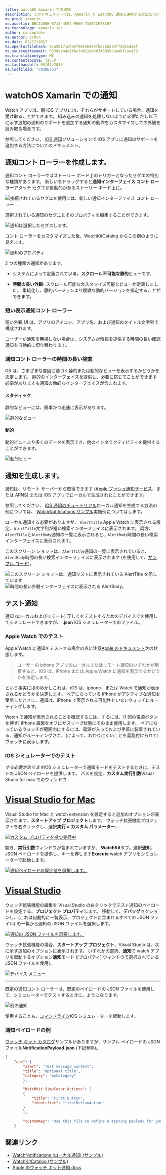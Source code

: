 ```yaml
---
title: watchOS Xamarin での通知
description: このドキュメントでは、Xamarin で watchOS 通知と連携する方法について説明します。 作成通知コント ローラー、通知の生成と通知のテストがについて説明します。
ms.prod: xamarin
ms.assetid: 0BC1306E-0713-4592-996E-7530CCF281E7
ms.technology: xamarin-ios
author: conceptdev
ms.author: crdun
ms.date: 03/17/2017
ms.openlocfilehash: 9ca50171e43ef98e5b4e5fbd7bd236f74d35da8f
ms.sourcegitcommit: 933de144d1fbe7d412e49b743839cae4bfcac439
ms.translationtype: MT
ms.contentlocale: ja-JP
ms.lasthandoff: 09/04/2019
ms.locfileid: "70286763"
---
```

# <a name="watchos-notifications-in-xamarin"></a>watchOS Xamarin での通知

Watch アプリは、親 iOS アプリには、それらがサポートしている場合、通知を受け取ることができます。 組み込みの通知を処理しないように*必要*ただし以下に示す追加の通知のサポートを追加する通知の動作をカスタマイズしての外観を読み取る場合です。

参照してください、 [iOS 通知](~/ios/platform/user-notifications/deprecated/index.md)ソリューションで iOS アプリに通知のサポートを追加する方法についてのドキュメント。

## <a name="creating-notification-controllers"></a>通知コント ローラーを作成します。

通知コント ローラーではストーリー ボード上のトリガーとなったセグエの特別な種類があります。 新しいをドラッグすると**通知インターフェイス コント ローラー**アタッチ セグエが自動的があるストーリー ボード上に。

![](notifications-images/notification-storyboard1.png "接続されているセグエを使用には、新しい通知インターフェイス コント ローラー")

選択されている通知のセグエとそのプロパティを編集することができます。

![](notifications-images/notification-storyboard2.png "通知は選択したセグエします。")

コント ローラーをカスタマイズした後、WatchKitCatalog からこの例のように見えます。

![](notifications-images/notifications-segue.png "通知のプロパティ")


2 つの種類の通知があります。

- システムによって定義されて**いる、スクロール不可能な静的**ビューです。

- **時間の長い外観**- スクロール可能なカスタマイズ可能なビューが定義しました。 単純化し、静的バージョンより複雑な動的バージョンを指定することができます。

### <a name="short-look-notification-controller"></a>短い表示通知コント ローラー

短い外観 UI は、アプリのアイコン、アプリ名、および通知のタイトル文字列で構成されます。

ユーザーが通知を無視しない場合は、システムが情報を提供する時間の長い確認通知を自動的に切り替わります。


### <a name="long-look-notification-controller"></a>通知コント ローラーの時間の長い検索

OS は、さまざまな要因に基づく静的または動的なビューを表示するかどうかを決定します。 静的のインターフェイスを提供し、必要に応じてことができます必要がありますも通知の動的なインターフェイスが含まれます。

#### <a name="static"></a>スタティック

静的なビューには、簡単かつ迅速に表示があります。

![](notifications-images/notification-static.png "静的なビュー")

#### <a name="dynamic"></a>動的

動的ビューより多くのデータを表示でき、他のインタラクティビティを提供することができます。

![](notifications-images/notification-dynamic.png "動的ビュー")


## <a name="generating-notifications"></a>通知を生成します。

通知は、リモート サーバーから取得できます ([Apple プッシュ通知サービス](https://developer.apple.com/library/ios/documentation/NetworkingInternet/Conceptual/RemoteNotificationsPG/Chapters/ApplePushService.html)、または APNS) または iOS アプリでローカルで生成されたことができます。

参照してください、 [iOS 通知のチュートリアル](~/ios/platform/user-notifications/deprecated/local-notifications-in-ios-walkthrough.md)ローカル通知を生成する方法の例については、 [WatchNotifications サンプル](https://docs.microsoft.com/samples/xamarin/ios-samples/watchkit-watchnotifications)実施例についてはします。

ローカル通知する必要がありますが、 `AlertTitle` Apple Watch に表示される設定、`AlertTitle`文字列が短い検索インターフェイスに表示されます。 両方、`AlertTitle`と`AlertBody`通知の一覧に表示されると、`AlertBody`時間の長い検索インターフェイスに表示されます。

このスクリーン ショットは、`AlertTitle`通知の一覧に表示されていると、`AlertBody`時間の長い検索インターフェイスに表示されます (を使用して、[サンプル コード](https://docs.microsoft.com/samples/xamarin/ios-samples/watchkit-watchnotifications))。

![](notifications-images/watch-notificationslist-sml.png "このスクリーン ショットは、通知リストに表示されている AlertTitle を示しています") ![](notifications-images/watch-notificationcontroller-sml.png "時間の長い外観インターフェイスに表示される AlertBody。")

## <a name="testing-notifications"></a>テスト通知

通知 (ローカルおよびリモート) 正しくをテストするためのデバイスでを使用してシミュレートできますが、 **.json** iOS シミュレーターでのファイル。

### <a name="testing-on-apple-watch"></a>Apple Watch でのテスト

Apple Watch に通知をテストする場合の点に注意[Apple のドキュメント](https://developer.apple.com/library/ios/documentation/General/Conceptual/WatchKitProgrammingGuide/BasicSupport.html)次の状態します。

> ユーザーの iphone アプリのローカルまたはリモート通知のいずれかが到着すると、iOS は、iPhone または Apple Watch に通知を表示するかどうかを決定します。

という事実にほのめかしこれは、iOS は、iphone、または Watch で通知が表示されるかどうかを決定します。 ペアになっている iPhone がアクティブな通知を受信したときに、通知は、iPhone で表示される可能性と*いない*ウォッチにルーティングします。

Watch で通知が表示されることを確認するには、するには、(1 回の電源ボタンを押す) iPhone 画面をオフにかスリープ状態にそのまま使用します。 ペアになっているウォッチが範囲内にするには、電源が入っておよび手首に装着されている、通知がルーティングされ、(によって、わかりにくいことを義務付けられて) ウォッチに表示します。

### <a name="testing-on-the-ios-simulator"></a>IOS シミュレーターでのテスト

*する必要があります*iOS シミュレーターで通知モードをテストするときに、テストの JSON ペイロードを提供します。 パスを設定、**カスタム実行引数**Visual Studio for mac でのウィンドウ

# <a name="visual-studio-for-mactabmacos"></a>[Visual Studio for Mac](#tab/macos)

Visual Studio for Mac と watch extension を設定すると追加のオプションが表示されます、**スタートアップ プロジェクト**します。
ウォッチ拡張機能プロジェクトを右クリックし、選択**実行 > カスタム パラメーター.** :

[![](notifications-images/runwith-customparams-sml.png "カスタム プロパティを持つ実行中")](notifications-images/runwith-customparams.png#lightbox)

開き、**実行引数**ウィンドウが含まれていますが、 **WatchKit**タブ。選択**通知**、JSON ペイロードを提供し、キーを押します**Execute** watch アプリをシミュレーターで起動します。

[![](notifications-images/runwith-execargs-sml.png "通知ペイロードの既定値を選択します。")](notifications-images/runwith-execargs.png#lightbox)

# <a name="visual-studiotabwindows"></a>[Visual Studio](#tab/windows)

ウォッチ拡張機能の編集を Visual Studio の右クリックでテスト通知のペイロードを設定する、**プロジェクト プロパティ**します。 移動して、**デバッグ**セクションし、(これは自動的に一覧表示、プロジェクトに含まれるすべての JSON ファイル) の一覧から通知の JSON ファイルを選択します。

[![](notifications-images/runwith-execargs-sml-vs.png "通知の JSON ファイルを選択します。")](notifications-images/runwith-execargs-vs.png#lightbox)

ウォッチ拡張機能の場合、**スタートアップ プロジェクト**、Visual Studio は、次に示す追加のオプションに表示されます。 いずれかの選択、**通知**で watch アプリを起動するオプション**通知**モード ([プロパティ] ウィンドウで選択されている JSON ファイルを使用)。

![](notifications-images/runwith-vs.png "デバイス メニュー")

-----

既定の通知コント ローラーは、既定のペイロードの JSON ファイルを使用して、シミュレーターでテストするときに、ようになります。

![](notifications-images/notification-debug-sml.png "例の通知")

使用することも、[コマンドライン](~/ios/watchos/troubleshooting.md#command_line)iOS シミュレーターを起動します。

### <a name="example-notification-payload"></a>通知ペイロードの例

[ウォッチ キット カタログ](https://docs.microsoft.com/samples/xamarin/ios-samples/watchos-watchkitcatalog)サンプルがありますが、サンプル ペイロードの JSON ファイル**NotificationPayload.json** (下記参照)。

```json
{
    "aps": {
        "alert": "Test message content",
        "title": "Optional title",
        "category": "myCategory"
        },

        "WatchKit Simulator Actions": [
        {
            "title": "First Button",
            "identifier": "firstButtonAction"
        }
        ],

        "customKey": "Use this file to define a testing payload for your notifications. The aps dictionary specifies the category, alert text and title. The WatchKit Simulator Actions array can provide info for one or more action buttons in addition to the standard Dismiss button. Any other top level keys are custom payload. If you have multiple such JSON files in your project, you'll be able to choose between them in when selecting to debug the notification interface of your Watch App."
    }
```



## <a name="related-links"></a>関連リンク

- [WatchNotifications (ローカル通知) (サンプル)](https://docs.microsoft.com/samples/xamarin/ios-samples/watchkit-watchnotifications)
- [WatchKitCatalog (サンプル)](https://docs.microsoft.com/samples/xamarin/ios-samples/watchos-watchkitcatalog)
- [Apple のウォッチ キット通知 docs](https://developer.apple.com/library/ios/documentation/General/Conceptual/WatchKitProgrammingGuide/BasicSupport.html)
